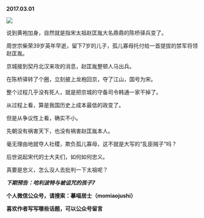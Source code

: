 
          
**2017.03.01**

![](https://pic1.zhimg.com/v2-f1bdf15561f95b76066dea232e6793d4.png)


说到黄袍加身，自然就是指宋太祖赵匡胤大名鼎鼎的陈桥驿兵变了。

周世宗柴荣39岁英年早逝，留下7岁的儿子，孤儿寡母托付给一首提拔的禁军将领赵匡胤。

京城接到契丹北汉来攻的消息，赵匡胤整顿人马出兵。

在陈桥驿转了个圈，立刻披上龙袍回京，夺了江山，国号为宋。

整个过程几乎没有死人，就是把京城的守备司令韩通一家干掉了。

从过程上看，算是我国历史上成本最低的政变了。

但是从争议性上看，确实不小。

先朝没有祸害天下，也没有祸害赵匡胤本人。

毫无理由地就夺人社稷，欺负孤儿寡母，这不就是大写的“乱臣贼子”吗？

后世说起宋代的士大夫们，如何如何忠义。

真要是忠义，怎么没人去批判一下太祖呢？


***下期预告：哈利波特与被诅咒的孩子7***


**个人微信公众号，请搜索：摹喵居士（momiaojushi）**

**喜欢作者写写哪些话题，可以公众号留言**

        